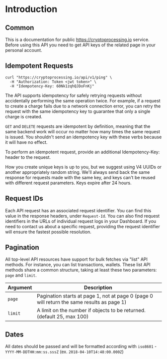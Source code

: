 # Introduction

## Common
This is a documentation for public https://cryptoprocessing.io service. Before using this API you need to get API keys of the related page in your personal account.


## Idempotent Requests

```shell
curl "https://cryptoprocessing.io/api/v1/ping" \
  -H "Authorization: Token <jwt token>" \
  -H "Idempotency-Key: 60Nk1zqhQJDoFnKj"
```

The API supports idempotency for safely retrying requests without accidentally performing the same operation twice. For example, if a request to create a charge fails due to a network connection error, you can retry the request with the same idempotency key to guarantee that only a single charge is created.

`GET` and `DELETE` requests are idempotent by definition, meaning that the same backend work will occur no matter how many times the same request is issued. You shouldn't send an idempotency key with these verbs because it will have no effect.

To perform an idempotent request, provide an additional Idempotency-Key: <key> header to the request.

How you create unique keys is up to you, but we suggest using V4 UUIDs or another appropriately random string. We'll always send back the same response for requests made with the same key, and keys can't be reused with different request parameters. Keys expire after 24 hours.

## Request IDs

Each API request has an associated request identifier. You can find this value in the response headers, under `Request-Id`. You can also find request identifiers in the URLs of individual request logs in your Dashboard. If you need to contact us about a specific request, providing the request identifier will ensure the fastest possible resolution.

## Pagination

All top-level API resources have support for bulk fetches via "list" API methods. For instance, you can list transactions, wallets. These list API methods share a common structure, taking at least these two parameters: `page` and `limit`.

Argument | Description
--------- | -----------
`page` | Pagination starts at page 1, not at page 0 (page 0 will return the same results as page 1)
`limit` | A limit on the number if objects to be returned. (default 25, max 100)

## Dates

All dates should be passed and will be formatted according with `iso8601` - `YYYY-MM-DDTHH:mm:ss.sssZ` (ex. `2018-04-10T14:48:00.000Z`) 
